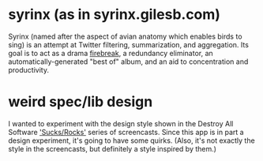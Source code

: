 syrinx (as in syrinx.gilesb.com)
================================

Syrinx (named after the aspect of avian anatomy which
enables birds to sing) is an attempt at Twitter filtering,
summarization, and aggregation. Its goal is to act as a drama
[firebreak](http://en.wikipedia.org/wiki/Firebreak), a redundancy
eliminator, an automatically-generated "best of" album, and an aid to
concentration and productivity.

weird spec/lib design
=====================

I wanted to experiment with the design style shown in the Destroy All Software
['Sucks/Rocks'](https://www.destroyallsoftware.com/screencasts/catalog/sucks-rocks-1-the-rails-app)
series of screencasts. Since this app is in part a design experiment,
it's going to have some quirks. (Also, it's not exactly the style in the
screencasts, but definitely a style inspired by them.)

